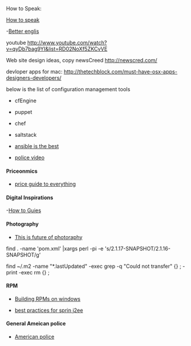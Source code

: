 
How to Speak:

[How to speak](https://ocw.mit.edu/resources/res-tll-005-how-to-speak-january-iap-2018/how-to-speak/index.htm)

-[Better englis](http://www.plainenglish.co.uk/how-to-write-in-plain-english.html)

youtube
http://www.youtube.com/watch?v=qyDb7bag9YI&list=RD02NoXf5ZKCvVE

Web site design ideas,
copy newsCreed http://newscred.com/


devloper apps for mac:
http://thetechblock.com/must-have-osx-apps-designers-developers/


below is the list of configuration management tools
- cfEngine
- puppet
- chef
- saltstack
- [ansible is the best](http://devo.ps/blog/2013/07/03/ansible-simply-kicks-ass.html)

- [police video](http://www.youtube.com/watch?v=6wXkI4t7nuc)


#### Priceonmics
- [price guide to everything](http://priceonomics.com/)


#### Digital Inspirations
-[How to Guies](http://www.labnol.org/)


#### Photography
- [This is future of photoraphy](http://www.nytimes.com/newsgraphics/2013/07/21/silk-road/)

find . -name 'pom.xml' |xargs perl -pi -e 's/2.1.17-SNAPSHOT/2.1.16-SNAPSHOT/g'

find ~/.m2  -name "*.lastUpdated" -exec grep -q "Could not transfer" {} \; -print -exec rm {} \;


#### RPM
- [Building RPMs on windows](http://crlog.info/2012/09/11/building-rpms-on-windows/)

- [best practices for sprin j2ee](http://gordondickens.com/wordpress/2012/07/03/enterprise-spring-best-practices-part-1-project-config/)


#### General Ameican police

- [American police](http://chronicle.com/article/The-American-Police-State/142965/)
